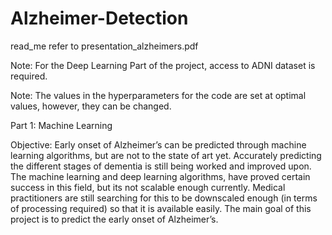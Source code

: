 # Alzheimer-Detection

read_me refer to presentation_alzheimers.pdf

Note: For the Deep Learning Part of the project, access to ADNI dataset is required.



Note: The values in the hyperparameters for the code are set at optimal values, however, they can be changed.


Part 1: Machine Learning 

Objective: Early onset of Alzheimer’s can be predicted through machine learning algorithms, but are not to the state of art yet.
Accurately predicting the different stages of dementia is still being worked and improved upon.
The machine learning and deep learning algorithms, have proved certain success in this field, but its not scalable enough currently.
Medical practitioners are still searching for this to be downscaled enough (in terms of processing required) so that it is available easily.
The main goal of this project is to predict the early onset of Alzheimer’s.

